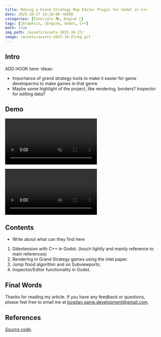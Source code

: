 ```yaml
---
title: Making a Grand Strategy Map Editor Plugin for Godot in C++
date: 2025-10-27 14:10:00 +0200
categories: [Tutorials 📚, Engine 🔧]
tags: [🎨Graphics, 🔧Engine, Godot, C++]
math: true
img_path: /assets/assets-2025-10-27/
image: /assets/assets-2025-10-27/bg.gif
---
```


## Intro

ADD HOOK here:
Ideas:

- Importance of grand strategy tools to make it easier for game developerms to make games in that genre
- Maybe some highlight of the project, like rendering, borders? Inspector for editing data?

## Demo

<video muted controls  src="/assets/assets-2025-10-27/borders.mp4" title="Title"></video>


<video controls src="/assets/assets-2025-10-27/inspector.mp4" title="Title"></video>

## Contents

- Write about what can they find here

1. Gdextension with C++ in Godot. (touch lightly and mainly reference to main references)
2. Rendering in Grand Strategy games using the intel paper.
3. Jump flood algorithm and on Subviewports.
4. Inspector/Editor functionality in Godot.

## Final Words

Thanks for reading my article. If you have any feedback or questions, please feel free to email me at <bogdan.game.development@gmail.com>.

## References

[Source code](https://github.com/OneBogdan01/gs-map-editor).

